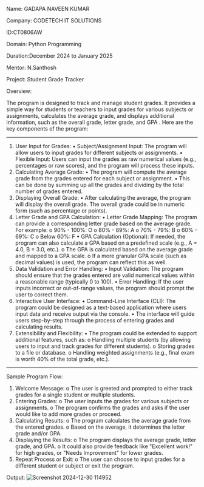 Name: GADAPA NAVEEN KUMAR

Company: CODETECH IT SOLUTIONS

ID:CT0806AW

Domain: Python Programming

Duration:December 2024 to January 2025

Mentor: N.Santhosh

Project: Student Grade Tracker

Overview:

The program is designed to track and manage student grades. It provides a simple way for students or teachers to input grades for various subjects or assignments, calculates the average grade, and displays additional information, such as the overall grade, letter grade, and GPA .
Here are the key components of the program:
________________________________________
1. User Input for Grades:
•	Subject/Assignment Input: The program will allow users to input grades for different subjects or assignments.
•	Flexible Input: Users can input the grades as raw numerical values (e.g., percentages or raw scores), and the program will process these inputs.
2. Calculating Average Grade:
•	The program will compute the average grade from the grades entered for each subject or assignment.
•	This can be done by summing up all the grades and dividing by the total number of grades entered.
3. Displaying Overall Grade:
•	After calculating the average, the program will display the overall grade. The overall grade could be in numeric form (such as percentage or points).
4. Letter Grade and GPA Calculation:
•	Letter Grade Mapping: The program can provide a corresponding letter grade based on the average grade. For example:
o	90% - 100%: O
o	80% - 89%: A
o	70% - 79%: B
o	60% - 69%: C
o	Below 60%: F
•	GPA Calculation (Optional): If needed, the program can also calculate a GPA based on a predefined scale (e.g., A = 4.0, B = 3.0, etc.).
o	The GPA is calculated based on the average grade and mapped to a GPA scale.
o	If a more granular GPA scale (such as decimal values) is used, the program can reflect this as well.
5. Data Validation and Error Handling:
•	Input Validation: The program should ensure that the grades entered are valid numerical values within a reasonable range (typically 0 to 100).
•	Error Handling: If the user inputs incorrect or out-of-range values, the program should prompt the user to correct them.
6. Interactive User Interface:
•	Command-Line Interface (CLI): The program could be designed as a text-based application where users input data and receive output via the console.
•	The interface will guide users step-by-step through the process of entering grades and calculating results.
7. Extensibility and Flexibility:
•	The program could be extended to support additional features, such as:
o	Handling multiple students (by allowing users to input and track grades for different students).
o	Storing grades to a file or database.
o	Handling weighted assignments (e.g., final exam is worth 40% of the total grade, etc.).
________________________________________
Sample Program Flow:
1.	Welcome Message:
o	The user is greeted and prompted to either track grades for a single student or multiple students.
2.	Entering Grades:
o	The user inputs the grades for various subjects or assignments.
o	The program confirms the grades and asks if the user would like to add more grades or proceed.
3.	Calculating Results:
o	The program calculates the average grade from the entered grades.
o	Based on the average, it determines the letter grade and/or GPA.
4.	Displaying the Results:
o	The program displays the average grade, letter grade, and GPA.
o	It could also provide feedback like "Excellent work!" for high grades, or "Needs Improvement" for lower grades.
5.	Repeat Process or Exit:
o	The user can choose to input grades for a different student or subject or exit the program.

Output:
![Screenshot 2024-12-30 114952](https://github.com/user-attachments/assets/0521066d-62ea-4331-bfe8-5d21dfea814f)
